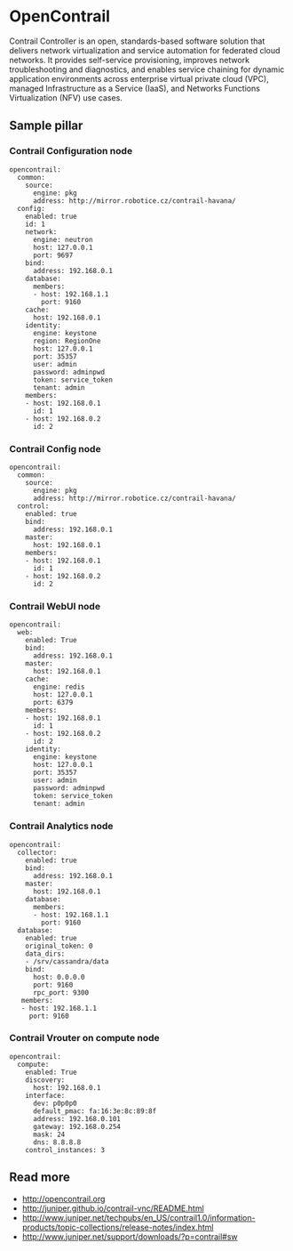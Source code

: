 # OpenContrail

Contrail Controller is an open, standards-based software solution that delivers network virtualization and service automation for federated cloud networks. It provides self-service provisioning, improves network troubleshooting and diagnostics, and enables service chaining for dynamic application environments across enterprise virtual private cloud (VPC), managed Infrastructure as a Service (IaaS), and Networks Functions Virtualization (NFV) use cases. 

## Sample pillar

### Contrail Configuration node

    opencontrail:
      common:
        source:
          engine: pkg
          address: http://mirror.robotice.cz/contrail-havana/
      config:
        enabled: true
        id: 1
        network:
          engine: neutron
          host: 127.0.0.1
          port: 9697
        bind:
          address: 192.168.0.1
        database:
          members:
          - host: 192.168.1.1
            port: 9160
        cache:
          host: 192.168.0.1
        identity:
          engine: keystone
          region: RegionOne
          host: 127.0.0.1
          port: 35357
          user: admin
          password: adminpwd
          token: service_token
          tenant: admin
        members:
        - host: 192.168.0.1
          id: 1
        - host: 192.168.0.2
          id: 2


### Contrail Config node

    opencontrail:
      common:
        source:
          engine: pkg
          address: http://mirror.robotice.cz/contrail-havana/
      control:
        enabled: true
        bind:
          address: 192.168.0.1
        master:
          host: 192.168.0.1
        members:
        - host: 192.168.0.1
          id: 1
        - host: 192.168.0.2
          id: 2


### Contrail WebUI node

    opencontrail:
      web:
        enabled: True
        bind:
          address: 192.168.0.1
        master:
          host: 192.168.0.1
        cache:
          engine: redis
          host: 127.0.0.1
          port: 6379
        members:
        - host: 192.168.0.1
          id: 1
        - host: 192.168.0.2
          id: 2
        identity:
          engine: keystone
          host: 127.0.0.1
          port: 35357
          user: admin
          password: adminpwd
          token: service_token
          tenant: admin

### Contrail Analytics node

    opencontrail:
      collector:
        enabled: true
        bind:
          address: 192.168.0.1
        master:
          host: 192.168.0.1
        database:
          members:
          - host: 192.168.1.1
            port: 9160
      database:
        enabled: true
        original_token: 0
        data_dirs:
        - /srv/cassandra/data
        bind:
          host: 0.0.0.0
          port: 9160
          rpc_port: 9300
       members:
       - host: 192.168.1.1
         port: 9160
        
### Contrail Vrouter on compute node

    opencontrail:
      compute:
        enabled: True
        discovery:
          host: 192.168.0.1
        interface:
          dev: p0p0p0 
          default_pmac: fa:16:3e:8c:89:8f
          address: 192.168.0.101
          gateway: 192.168.0.254
          mask: 24
          dns: 8.8.8.8
        control_instances: 3

## Read more

* http://opencontrail.org
* http://juniper.github.io/contrail-vnc/README.html
* http://www.juniper.net/techpubs/en_US/contrail1.0/information-products/topic-collections/release-notes/index.html
* http://www.juniper.net/support/downloads/?p=contrail#sw
